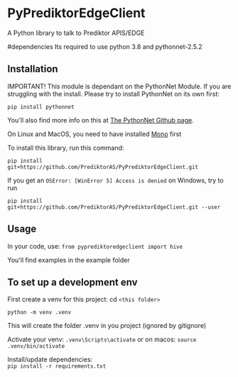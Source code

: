 # PyPrediktorEdgeClient
A Python library to talk to Prediktor APIS/EDGE

#dependencies
Its required to use python 3.8 and pythonnet-2.5.2

## Installation
IMPORTANT! This module is dependant on the PythonNet Module. If you are struggling with the install. Please try to install PythonNet on its own first:
```
pip install pythonnet
```
You'll also find more info on this at [The PythonNet Github page](https://github.com/pythonnet/pythonnet/wiki/Troubleshooting-on-Windows,-Linux,-and-OSX).

On Linux and MacOS, you need to have installed [Mono](https://www.mono-project.com/) first


To install this library, run this command: 
```
pip install git+https://github.com/PrediktorAS/PyPrediktorEdgeClient.git
```

If you get an `OSError: [WinError 5] Access is denied` on Windows, try to run 
```
pip install git+https://github.com/PrediktorAS/PyPrediktorEdgeClient.git --user
```

## Usage
In your code, use:
`from pyprediktoredgeclient import hive`

You'll find examples in the example folder

## To set up a development env
First create a venv for this project: cd `<this folder>`

`python -m venv .venv`

This will create the folder .venv in you project (ignored by gitignore)

Activate your venv:
`.venv\Scripts\activate`
or on macos:
`source .venv/bin/activate`

Install/update dependencies:  
`pip install -r requirements.txt`

